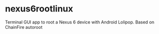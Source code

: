 nexus6rootlinux
===============

 Terminal GUI app to root a Nexus 6 device with Android Lolipop. Based on ChainFire autoroot
